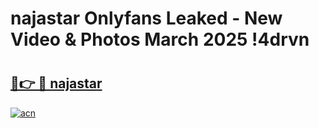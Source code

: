 # najastar Onlyfans Leaked - New Video & Photos March 2025 !4drvn

# <h2><a href="https://xac3yk.iuczelnia.edu.pl?title=najastar&ref=4drvn">🔗👉 🔴 najastar</a></h2>

[![acn](https://github.com/user-attachments/assets/0f9c940e-d8b0-45ae-aac7-cd30a18b3e1c)](https://xac3yk.iuczelnia.edu.pl?title=najastar&ref=4drvn)

